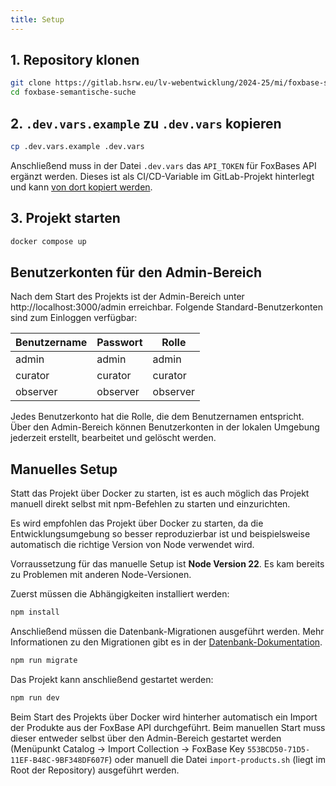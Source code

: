 ```yaml
---
title: Setup
---
```


## 1. Repository klonen

```sh
git clone https://gitlab.hsrw.eu/lv-webentwicklung/2024-25/mi/foxbase-semantische-suche.git
cd foxbase-semantische-suche
```

## 2. `.dev.vars.example` zu `.dev.vars` kopieren

```sh
cp .dev.vars.example .dev.vars
```

Anschließend muss in der Datei `.dev.vars` das `API_TOKEN` für FoxBases API
ergänzt werden. Dieses ist als CI/CD-Variable im GitLab-Projekt hinterlegt und
kann
[von dort kopiert werden](https://gitlab.hsrw.eu/lv-webentwicklung/2024-25/mi/foxbase-semantische-suche/-/settings/ci_cd#js-cicd-variables-settings).

## 3. Projekt starten

```sh
docker compose up
```

## Benutzerkonten für den Admin-Bereich

Nach dem Start des Projekts ist der Admin-Bereich unter
http://localhost:3000/admin erreichbar. Folgende Standard-Benutzerkonten sind
zum Einloggen verfügbar:

Benutzername | Passwort | Rolle
------------ | -------- | -------
admin        | admin    | admin
curator      | curator  | curator
observer     | observer | observer

Jedes Benutzerkonto hat die Rolle, die dem Benutzernamen entspricht. Über den
Admin-Bereich können Benutzerkonten in der lokalen Umgebung jederzeit erstellt,
bearbeitet und gelöscht werden.

## Manuelles Setup

Statt das Projekt über Docker zu starten, ist es auch möglich das Projekt
manuell direkt selbst mit npm-Befehlen zu starten und einzurichten.

Es wird empfohlen das Projekt über Docker zu starten, da die
Entwicklungsumgebung so besser reproduzierbar ist und beispielsweise automatisch
die richtige Version von Node verwendet wird.

Vorraussetzung für das manuelle Setup ist **Node Version 22**. Es kam bereits zu
Problemen mit anderen Node-Versionen.

Zuerst müssen die Abhängigkeiten installiert werden:

```sh
npm install
```

Anschließend müssen die Datenbank-Migrationen ausgeführt werden. Mehr
Informationen zu den Migrationen gibt es in der
[Datenbank-Dokumentation](./Back-End/Datenbank.md).

```sh
npm run migrate
```

Das Projekt kann anschließend gestartet werden:

```sh
npm run dev
```

Beim Start des Projekts über Docker wird hinterher automatisch ein Import der
Produkte aus der FoxBase API durchgeführt. Beim manuellen Start muss dieser
entweder selbst über den Admin-Bereich gestartet werden (Menüpunkt Catalog ->
Import Collection -> FoxBase Key `553BCD50-71D5-11EF-B48C-9BF348DF607F`) oder
manuell die Datei `import-products.sh` (liegt im Root der Repository) ausgeführt
werden.
